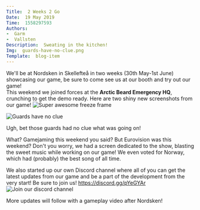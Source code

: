 ```yaml
---
Title:  2 Weeks 2 Go
Date:  19 May 2019
Time:  1558297593
Authors:
-  Garm
-  Vallsten
Description:  Sweating in the kitchen!
Img:  guards-have-no-clue.png
Template:  blog-item
---
```

We'll be at Nordsken in Skellefteå in two weeks (30th May-1st June) showcasing our game,
be sure to come see us at our booth and try out our game!  
This weekend we joined forces at the **Arctic Beard Emergency HQ**, crunching to get the demo ready.
Here are two shiny new screenshots from our game!
![Super awesome freeze frame](%asset%/freeze-frame.png)  

![Guards have no clue](%asset%/guards-have-no-clue.png) 

Ugh, bet those guards had no clue what was going on!

What? Gamejaming this weekend you said? But Eurovision was this weekend?
Don't you worry, we had a screen dedicated to the show, blasting the sweet music while working on our game!
We even voted for Norway, which had (probably) the best song of all time.

We also started up our own Discord channel where all of you can get the latest updates from our game and
be a part of the development from the very start! Be sure to join us!
https://discord.gg/pYeGYAr
![Join our discord channel](%asset%/arctic-beard-studio-discord.png) 

More updates will follow with a gameplay video after Nordsken!